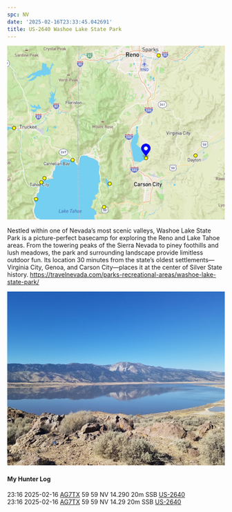```yaml
---
spc: NV
date: '2025-02-16T23:33:45.042691'
title: US-2640 Washoe Lake State Park
---
```


![pasted_image.png](/static/pasted_image_0110.png)

Nestled within one of Nevada’s most scenic valleys, Washoe Lake State Park is a picture-perfect basecamp for exploring the Reno and Lake Tahoe areas. From the towering peaks of the Sierra Nevada to piney foothills and lush meadows, the park and surrounding landscape provide limitless outdoor fun. Its location 30 minutes from the state’s oldest settlements—Virginia City, Genoa, and Carson City—places it at the center of Silver State history.
https://travelnevada.com/parks-recreational-areas/washoe-lake-state-park/


![pasted_image001.png](/static/pasted_image001_0091.png)

#### My Hunter Log
23:16    2025-02-16    [AG7TX](https://qrz.com/db/AG7TX)    59    59    NV    14.290    20m    SSB    [US-2640](https://pota.app/#/park/US-2640)
<BR>23:16	2025-02-16	[AG7TX](https://qrz.com/db/AG7TX)	59	59	NV	14.29	20m	SSB	[US-2640](https://pota.app/#/park/US-2640)